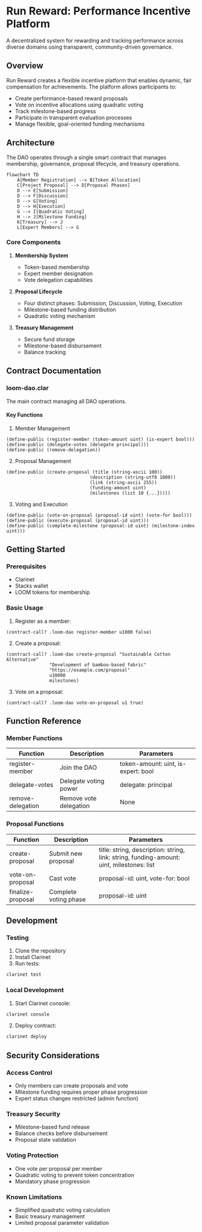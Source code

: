 # Run Reward: Performance Incentive Platform

A decentralized system for rewarding and tracking performance across diverse domains using transparent, community-driven governance.

## Overview

Run Reward creates a flexible incentive platform that enables dynamic, fair compensation for achievements. The platform allows participants to:

- Create performance-based reward proposals
- Vote on incentive allocations using quadratic voting
- Track milestone-based progress
- Participate in transparent evaluation processes
- Manage flexible, goal-oriented funding mechanisms

## Architecture

The DAO operates through a single smart contract that manages membership, governance, proposal lifecycle, and treasury operations.

```mermaid
flowchart TD
    A[Member Registration] --> B[Token Allocation]
    C[Project Proposal] --> D[Proposal Phases]
    D --> E[Submission]
    D --> F[Discussion]
    D --> G[Voting]
    D --> H[Execution]
    G --> I[Quadratic Voting]
    H --> J[Milestone Funding]
    K[Treasury] --> J
    L[Expert Members] --> G
```

### Core Components

1. **Membership System**
   - Token-based membership
   - Expert member designation
   - Vote delegation capabilities

2. **Proposal Lifecycle**
   - Four distinct phases: Submission, Discussion, Voting, Execution
   - Milestone-based funding distribution
   - Quadratic voting mechanism

3. **Treasury Management**
   - Secure fund storage
   - Milestone-based disbursement
   - Balance tracking

## Contract Documentation

### loom-dao.clar

The main contract managing all DAO operations.

#### Key Functions

1. Member Management
```clarity
(define-public (register-member (token-amount uint) (is-expert bool)))
(define-public (delegate-votes (delegate principal)))
(define-public (remove-delegation))
```

2. Proposal Management
```clarity
(define-public (create-proposal (title (string-ascii 100)) 
                               (description (string-utf8 1000))
                               (link (string-ascii 255))
                               (funding-amount uint)
                               (milestones (list 10 {...}))))
```

3. Voting and Execution
```clarity
(define-public (vote-on-proposal (proposal-id uint) (vote-for bool)))
(define-public (execute-proposal (proposal-id uint)))
(define-public (complete-milestone (proposal-id uint) (milestone-index uint)))
```

## Getting Started

### Prerequisites

- Clarinet
- Stacks wallet
- LOOM tokens for membership

### Basic Usage

1. Register as a member:
```clarity
(contract-call? .loom-dao register-member u1000 false)
```

2. Create a proposal:
```clarity
(contract-call? .loom-dao create-proposal "Sustainable Cotton Alternative" 
                "Development of bamboo-based fabric" 
                "https://example.com/proposal" 
                u10000 
                milestones)
```

3. Vote on a proposal:
```clarity
(contract-call? .loom-dao vote-on-proposal u1 true)
```

## Function Reference

### Member Functions

| Function | Description | Parameters |
|----------|-------------|------------|
| register-member | Join the DAO | token-amount: uint, is-expert: bool |
| delegate-votes | Delegate voting power | delegate: principal |
| remove-delegation | Remove vote delegation | None |

### Proposal Functions

| Function | Description | Parameters |
|----------|-------------|------------|
| create-proposal | Submit new proposal | title: string, description: string, link: string, funding-amount: uint, milestones: list |
| vote-on-proposal | Cast vote | proposal-id: uint, vote-for: bool |
| finalize-proposal | Complete voting phase | proposal-id: uint |

## Development

### Testing

1. Clone the repository
2. Install Clarinet
3. Run tests:
```bash
clarinet test
```

### Local Development

1. Start Clarinet console:
```bash
clarinet console
```

2. Deploy contract:
```bash
clarinet deploy
```

## Security Considerations

### Access Control
- Only members can create proposals and vote
- Milestone funding requires proper phase progression
- Expert status changes restricted (admin function)

### Treasury Security
- Milestone-based fund release
- Balance checks before disbursement
- Proposal state validation

### Voting Protection
- One vote per proposal per member
- Quadratic voting to prevent token concentration
- Mandatory phase progression

### Known Limitations
- Simplified quadratic voting calculation
- Basic treasury management
- Limited proposal parameter validation